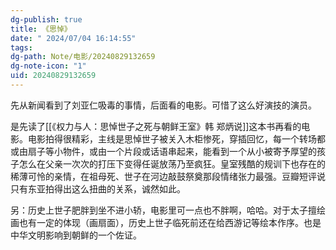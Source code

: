 ```yaml
---
dg-publish: true
title: 《思悼》
date: " 2024/07/04 16:14:55"
tags: 
dg-path: Note/电影/20240829132659
dg-note-icon: "1"
uid: 20240829132659
---
```




先从新闻看到了刘亚仁吸毒的事情，后面看的电影。可惜了这么好演技的演员。

是先读了[[《权力与人：思悼世子之死与朝鲜王室》韩 郑炳说]]这本书再看的电影。电影拍得很精彩，主线是思悼世子被关入木柜惨死，穿插回忆，每一个转场都或由扇子等小物件，或由一个片段或话语串起来，能看到一个从小被寄予厚望的孩子怎么在父亲一次次的打压下变得任诞放荡乃至疯狂。皇室残酷的规训下也存在的稀薄可怜的亲情，在祖母死、世子在河边敲鼓祭奠那段情绪张力最强。豆瓣短评说只有东亚拍得出这么扭曲的关系，诚然如此。

另：历史上世子肥胖到坐不进小轿，电影里可一点也不胖啊，哈哈。对于太子擅绘画也有一定的体现（画扇面），历史上世子临死前还在给西游记等绘本作序。也是中华文明影响到朝鲜的一个佐证。